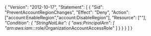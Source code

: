 {
    "Version": "2012-10-17",
    "Statement": [
        {
            "Sid": "PreventAccountRegionChanges",
            "Effect": "Deny",
            "Action": ["account:EnableRegion","account:DisableRegion"],
            "Resource": ["*"],
            "Condition": {
                "StringNotLike": {
                    "aws:PrincipalArn": [
                        "arn:aws:iam::*:role/OrganizationAccountAccessRole"
                    ]
                }
            }
        }
    ]
}